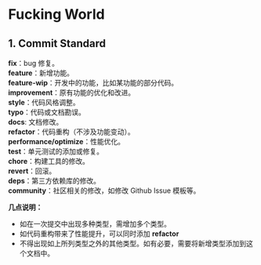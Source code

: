 # Fucking World

## 1. Commit Standard

**fix**：bug 修复。<br>
**feature**：新增功能。<br>
**feature-wip**：开发中的功能，比如某功能的部分代码。<br>
**improvement**：原有功能的优化和改进。<br>
**style**：代码风格调整。<br>
**typo**：代码或文档勘误。<br>
**docs**: 文档修改。<br>
**refactor**：代码重构（不涉及功能变动）。<br>
**performance/optimize**：性能优化。<br>
**test**：单元测试的添加或修复。<br>
**chore**：构建工具的修改。<br>
**revert**：回滚。<br>
**deps**：第三方依赖库的修改。<br>
**community**：社区相关的修改，如修改 Github Issue 模板等。<br>

**几点说明：**
- 如在一次提交中出现多种类型，需增加多个类型。
- 如代码重构带来了性能提升，可以同时添加 **refactor**
- 不得出现如上所列类型之外的其他类型。如有必要，需要将新增类型添加到这个文档中。